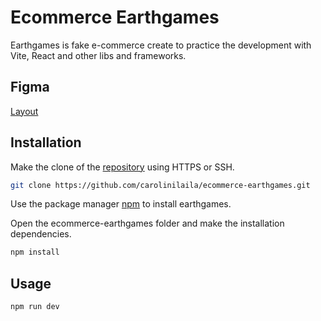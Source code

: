 # Ecommerce Earthgames

Earthgames is fake e-commerce create to practice the development with Vite, React and other libs and frameworks.

## Figma

[Layout](https://www.figma.com/file/hC2qhxWsYQFKczRUAsrjPX/E-COMMERCE-SIMPLE-UI?node-id=0%3A1)

## Installation

Make the clone of the [repository](https://github.com/carolinilaila/ecommerce-earthgames) using HTTPS or SSH.

```bash
git clone https://github.com/carolinilaila/ecommerce-earthgames.git
```

Use the package manager [npm](https://docs.npmjs.com/cli/v6/commands/npm-install) to install earthgames.

Open the ecommerce-earthgames folder and make the installation dependencies.

```bash
npm install
```

## Usage

```js
npm run dev
```
